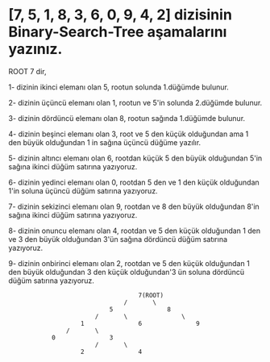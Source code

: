 # [7, 5, 1, 8, 3, 6, 0, 9, 4, 2] dizisinin Binary-Search-Tree aşamalarını yazınız.

ROOT 7 dir,

1- dizinin ikinci elemanı olan 5, rootun solunda 1.düğümde bulunur.

2- dizinin üçüncü elemanı olan 1, rootun ve 5'in solunda 2.düğümde bulunur.

3- dizinin dördüncü elemanı olan 8, rootun sağında 1.düğümde bulunur.

4- dizinin beşinci elemanı olan 3, root ve 5 den küçük olduğundan ama 1 den büyük olduğundan 1 in sağına üçüncü düğüme yazılır.

5- dizinin altıncı elemanı olan 6, rootdan küçük 5 den büyük olduğundan 5'in sağına ikinci düğüm satırına yazıyoruz.

6- dizinin yedinci elemanı olan 0, rootdan 5 den ve 1 den küçük olduğundan 1'in soluna üçüncü düğüm satırına yazıyoruz.

7- dizinin sekizinci elemanı olan 9, rootdan ve 8 den büyük olduğundan 8'in sağına ikinci düğüm satırına yazıyoruz.

8- dizinin onuncu elemanı olan 4, rootdan ve 5 den küçük olduğundan 1 den ve 3 den büyük olduğundan 3'ün sağına dördüncü düğüm satırına yazıyoruz.

9- dizinin onbirinci elemanı olan 2, rootdan ve 5 den küçük olduğundan 1 den büyük olduğundan 3 den küçük olduğundan'3 ün soluna dördüncü düğüm satırına yazıyoruz.

                                        7(ROOT)                       
                                    /       \
                                5               8                
                            /       \               \
                        1               6               9       
                    /       \
                0               3                                
                            /       \
                        2               4                      

